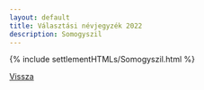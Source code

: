 ```yaml
---
layout: default
title: Választási névjegyzék 2022
description: Somogyszil
---
```


{% include settlementHTMLs/Somogyszil.html %}

[Vissza](../)